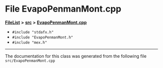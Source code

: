 

# File EvapoPenmanMont.cpp



[**FileList**](files.md) **>** [**src**](dir_68267d1309a1af8e8297ef4c3efbcdba.md) **>** [**EvapoPenmanMont.cpp**](EvapoPenmanMont_8cpp.md)





* `#include "stdafx.h"`
* `#include "EvapoPenmanMont.h"`
* `#include "mex.h"`


































































------------------------------
The documentation for this class was generated from the following file `src/EvapoPenmanMont.cpp`

